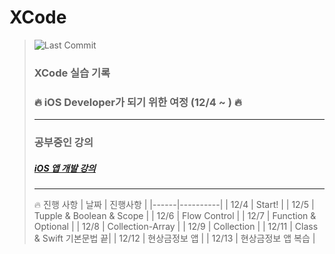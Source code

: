 # XCode
> ![Last Commit](https://img.shields.io/github/last-commit/jihoooo97/XCode?style=flat&labelColor=white&logo=Apple&logoColor=black)  
> ### XCode 실습 기록
> ### 🔥 iOS Developer가 되기 위한 여정 (12/4 ~ ) 🔥
> ---
> ### 공부중인 강의  
> ##### [iOS 앱 개발 강의](https://fastcampus.co.kr/dev_online_iosapp)  
> ---
> 🔥 진행 사항
> | 날짜 | 진행사항 |
> |------|----------|
> | 12/4 | Start! |
> | 12/5 | Tupple & Boolean & Scope |
> | 12/6 | Flow Control |
> | 12/7 | Function & Optional |
> | 12/8 | Collection-Array |
> | 12/9 | Collection |
> | 12/11 | Class & Swift 기본문법 끝|
> | 12/12 | 현상금정보 앱 |
> | 12/13 | 현상금정보 앱 복습 |
